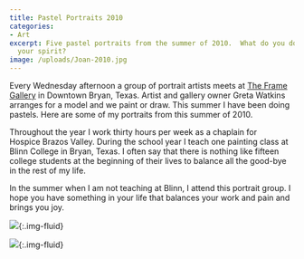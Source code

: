 ```yaml
---
title: Pastel Portraits 2010
categories:
- Art
excerpt: Five pastel portraits from the summer of 2010.  What do you do to recreate
  your spirit?
image: /uploads/Joan-2010.jpg
---
```


Every Wednesday afternoon a group of portrait artists meets at [The Frame Gallery](https://www.facebook.com/The-Frame-Gallery-193809963977457/) in Downtown Bryan, Texas. Artist and gallery owner Greta Watkins arranges for a model and we paint or draw. This summer I have been doing pastels. Here are some of my portraits from this summer of 2010.

Throughout the year I work thirty hours per week as a chaplain for Hospice Brazos Valley. During the school year I teach one painting class at Blinn College in Bryan, Texas. I often say that there is nothing like fifteen college students at the beginning of their lives to balance all the good-bye in the rest of my life.

In the summer when I am not teaching at Blinn, I attend this portrait group. I hope you have something in your life that balances your work and pain and brings you joy.


![](/uploads/Meghan-2010.jpg){:.img-fluid}


![](/uploads/Joan-2010.jpg){:.img-fluid}